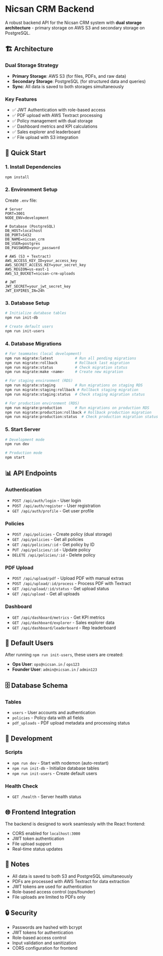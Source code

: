 # Nicsan CRM Backend

A robust backend API for the Nicsan CRM system with **dual storage architecture** - primary storage on AWS S3 and secondary storage on PostgreSQL.

## 🏗️ Architecture

### Dual Storage Strategy
- **Primary Storage**: AWS S3 (for files, PDFs, and raw data)
- **Secondary Storage**: PostgreSQL (for structured data and queries)
- **Sync**: All data is saved to both storages simultaneously

### Key Features
- ✅ JWT Authentication with role-based access
- ✅ PDF upload with AWS Textract processing
- ✅ Policy management with dual storage
- ✅ Dashboard metrics and KPI calculations
- ✅ Sales explorer and leaderboard
- ✅ File upload with S3 integration

## 🚀 Quick Start

### 1. Install Dependencies
```bash
npm install
```

### 2. Environment Setup
Create `.env` file:
```env
# Server
PORT=3001
NODE_ENV=development

# Database (PostgreSQL)
DB_HOST=localhost
DB_PORT=5432
DB_NAME=nicsan_crm
DB_USER=postgres
DB_PASSWORD=your_password

# AWS (S3 + Textract)
AWS_ACCESS_KEY_ID=your_access_key
AWS_SECRET_ACCESS_KEY=your_secret_key
AWS_REGION=us-east-1
AWS_S3_BUCKET=nicsan-crm-uploads

# JWT
JWT_SECRET=your_jwt_secret_key
JWT_EXPIRES_IN=24h
```

### 3. Database Setup
```bash
# Initialize database tables
npm run init-db

# Create default users
npm run init-users
```

### 4. Database Migrations
```bash
# For teammates (local development)
npm run migrate:latest          # Run all pending migrations
npm run migrate:rollback        # Rollback last migration
npm run migrate:status          # Check migration status
npm run migrate:make <name>     # Create new migration

# For staging environment (RDS)
npm run migrate:staging         # Run migrations on staging RDS
npm run migrate:staging:rollback # Rollback staging migration
npm run migrate:staging:status  # Check staging migration status

# For production environment (RDS)
npm run migrate:production      # Run migrations on production RDS
npm run migrate:production:rollback # Rollback production migration
npm run migrate:production:status  # Check production migration status
```

### 5. Start Server
```bash
# Development mode
npm run dev

# Production mode
npm start
```

## 📊 API Endpoints

### Authentication
- `POST /api/auth/login` - User login
- `POST /api/auth/register` - User registration
- `GET /api/auth/profile` - Get user profile

### Policies
- `POST /api/policies` - Create policy (dual storage)
- `GET /api/policies` - Get all policies
- `GET /api/policies/:id` - Get policy by ID
- `PUT /api/policies/:id` - Update policy
- `DELETE /api/policies/:id` - Delete policy

### PDF Upload
- `POST /api/upload/pdf` - Upload PDF with manual extras
- `POST /api/upload/:id/process` - Process PDF with Textract
- `GET /api/upload/:id/status` - Get upload status
- `GET /api/upload` - Get all uploads

### Dashboard
- `GET /api/dashboard/metrics` - Get KPI metrics
- `GET /api/dashboard/explorer` - Sales explorer data
- `GET /api/dashboard/leaderboard` - Rep leaderboard

## 🔐 Default Users

After running `npm run init-users`, these users are created:

- **Ops User**: `ops@nicsan.in` / `ops123`
- **Founder User**: `admin@nicsan.in` / `admin123`

## 🗄️ Database Schema

### Tables
- `users` - User accounts and authentication
- `policies` - Policy data with all fields
- `pdf_uploads` - PDF upload metadata and processing status

## 🔧 Development

### Scripts
- `npm run dev` - Start with nodemon (auto-restart)
- `npm run init-db` - Initialize database tables
- `npm run init-users` - Create default users

### Health Check
- `GET /health` - Server health status

## 🌐 Frontend Integration

The backend is designed to work seamlessly with the React frontend:
- CORS enabled for `localhost:3000`
- JWT token authentication
- File upload support
- Real-time status updates

## 📝 Notes

- All data is saved to both S3 and PostgreSQL simultaneously
- PDFs are processed with AWS Textract for data extraction
- JWT tokens are used for authentication
- Role-based access control (ops/founder)
- File uploads are limited to PDFs only

## 🔒 Security

- Passwords are hashed with bcrypt
- JWT tokens for authentication
- Role-based access control
- Input validation and sanitization
- CORS configuration for frontend

